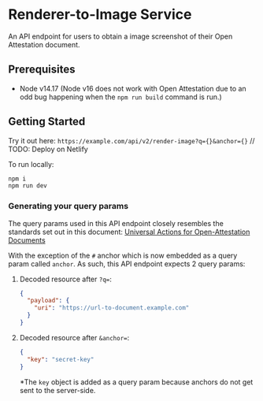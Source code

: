 # Renderer-to-Image Service

An API endpoint for users to obtain a image screenshot of their Open Attestation document.

## Prerequisites

- Node v14.17 (Node v16 does not work with Open Attestation due to an odd bug happening when the `npm run build` command is run.)

## Getting Started

Try it out here: `https://example.com/api/v2/render-image?q={}&anchor={}` // TODO: Deploy on Netlify

To run locally:

```bash
npm i
npm run dev
```

### Generating your query params

The query params used in this API endpoint closely resembles the standards set out in this document: [Universal Actions for Open-Attestation Documents](https://github.com/Open-Attestation/adr/blob/master/universal_actions.md#universal-actions-for-open-attestation-documents)

With the exception of the `#` anchor which is now embedded as a query param called `anchor`. As such, this API endpoint expects 2 query params:

1. Decoded resource after `?q=`:

   ```json
   {
     "payload": {
       "uri": "https://url-to-document.example.com"
     }
   }
   ```

2. Decoded resource after `&anchor=`:

   ```json
   {
     "key": "secret-key"
   }
   ```

   \*The `key` object is added as a query param because anchors do not get sent to the server-side.

